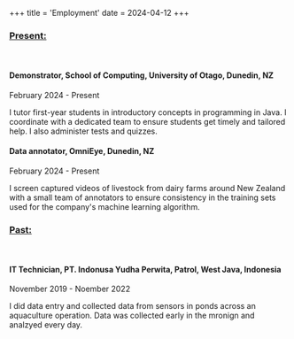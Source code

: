 +++
title = 'Employment'
date = 2024-04-12
+++

### <u>Present:</u>
<br>

#### Demonstrator, School of Computing, University of Otago, Dunedin, NZ 
February 2024 - Present

I tutor first-year students in introductory concepts in programming in Java. I coordinate with a dedicated team to ensure students get timely and tailored help. I also administer tests and quizzes.

#### Data annotator, OmniEye, Dunedin, NZ
February 2024 - Present

I screen captured videos of livestock from dairy farms around New Zealand with a small team of annotators to ensure consistency in the training sets used for the company's machine learning algorithm. 

### <u>Past: </u>
<br>

#### IT Technician, PT. Indonusa Yudha Perwita, Patrol, West Java, Indonesia
November 2019 - Noember 2022

I did data entry and collected data from sensors in ponds across an aquaculture operation. Data was collected early in the mronign and analzyed every day. 